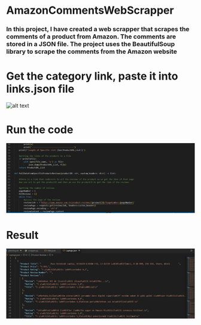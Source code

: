 # AmazonCommentsWebScrapper

### In this project, I have created a web scrapper that scrapes the comments of a product from Amazon. The comments are stored in a JSON file. The project uses the BeautifulSoup library to scrape the comments from the Amazon website

# Get the category link, paste it into links.json file
![alt text](./media/Amazon.gif)

# Run the code
![alt text](./media/RunTime.gif)

# Result
![alt text](./media/AfterOneCategory.gif)